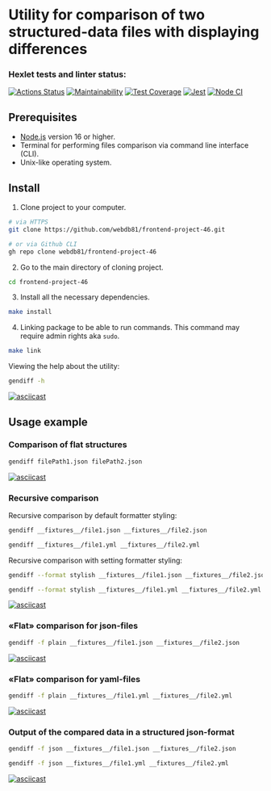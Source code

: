 # Utility for comparison of two structured-data files with displaying differences

### Hexlet tests and linter status:
[![Actions Status](https://github.com/webdb81/frontend-project-46/workflows/hexlet-check/badge.svg)](https://github.com/webdb81/frontend-project-46/actions)
[![Maintainability](https://api.codeclimate.com/v1/badges/156b68720f2aac60f94e/maintainability)](https://codeclimate.com/github/webdb81/frontend-project-46/maintainability)
[![Test Coverage](https://api.codeclimate.com/v1/badges/156b68720f2aac60f94e/test_coverage)](https://codeclimate.com/github/webdb81/frontend-project-46/test_coverage)
[![Jest](https://github.com/webdb81/frontend-project-46/actions/workflows/jest.yml/badge.svg)](https://github.com/webdb81/frontend-project-46/actions/workflows/jest.yml)
[![Node CI](https://github.com/webdb81/frontend-project-46/actions/workflows/node-ci.yml/badge.svg)](https://github.com/webdb81/frontend-project-46/actions/workflows/node-ci.yml)

## Prerequisites

- [Node.js](https://nodejs.org/en) version 16 or higher.
- Terminal for performing files comparison via command line interface (CLI).
- Unix-like operating system.

## Install

1. Clone project to your computer.

```bash
# via HTTPS
git clone https://github.com/webdb81/frontend-project-46.git

# or via Github CLI
gh repo clone webdb81/frontend-project-46
```

2. Go to the main directory of cloning project.

```bash
cd frontend-project-46
```

3. Install all the necessary dependencies.

```bash
make install
```

4. Linking package to be able to run commands. This command may require admin rights aka `sudo`.

```bash
make link
```

Viewing the help about the utility:

```bash
gendiff -h
```

[![asciicast](https://asciinema.org/a/h5n1alMwhxmwq5ycI2dTr63Z7.svg)](https://asciinema.org/a/h5n1alMwhxmwq5ycI2dTr63Z7)

## Usage example

### Comparison of flat structures

```bash
gendiff filePath1.json filePath2.json
```

[![asciicast](https://asciinema.org/a/S1WWBh3EodPebO96rxY54qyPk.svg)](https://asciinema.org/a/S1WWBh3EodPebO96rxY54qyPk)

### Recursive comparison

Recursive comparison by default formatter styling:

```bash
gendiff __fixtures__/file1.json __fixtures__/file2.json
```

```bash
gendiff __fixtures__/file1.yml __fixtures__/file2.yml
```

Recursive comparison with setting formatter styling:

```bash
gendiff --format stylish __fixtures__/file1.json __fixtures__/file2.json
```

```bash
gendiff --format stylish __fixtures__/file1.yml __fixtures__/file2.yml
```

[![asciicast](https://asciinema.org/a/kKBZkFY97kXqpJa1nQWPpak39.svg)](https://asciinema.org/a/kKBZkFY97kXqpJa1nQWPpak39)

### «Flat» comparison for json-files

```bash
gendiff -f plain __fixtures__/file1.json __fixtures__/file2.json
```

[![asciicast](https://asciinema.org/a/8OBxaRx2Yn3BnH4dWIYj8Rvto.svg)](https://asciinema.org/a/8OBxaRx2Yn3BnH4dWIYj8Rvto)

### «Flat» comparison for yaml-files

```bash
gendiff -f plain __fixtures__/file1.yml __fixtures__/file2.yml
```

[![asciicast](https://asciinema.org/a/2N0ONPDvZ6CgCrB8rdGP00B3U.svg)](https://asciinema.org/a/2N0ONPDvZ6CgCrB8rdGP00B3U)

### Output of the compared data in a structured json-format

```bash
gendiff -f json __fixtures__/file1.json __fixtures__/file2.json
```

```bash
gendiff -f json __fixtures__/file1.yml __fixtures__/file2.yml
```

[![asciicast](https://asciinema.org/a/JS4vbkgUZtvEPd4IuEaheaJlZ.svg)](https://asciinema.org/a/JS4vbkgUZtvEPd4IuEaheaJlZ)
